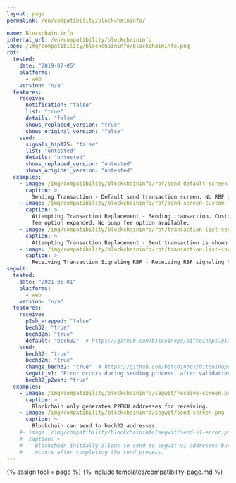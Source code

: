 ```yaml
---
layout: page
permalink: /en/compatibility/blockchaininfo/

name: Blockchain.info
internal_url: /en/compatibility/blockchaininfo
logo: /img/compatibility/blockchaininfo/blockchaininfo.png
rbf:
  tested:
    date: "2019-07-05"
    platforms:
      - web
    version: "n/a"
  features:
    receive:
      notification: "false"
      list: "true"
      details: "false"
      shows_replaced_version: "true"
      shows_original_version: "false"
    send:
      signals_bip125: "false"
      list: "untested"
      details: "untested"
      shows_replaced_version: "untested"
      shows_original_version: "untested"
  examples:
    - image: /img/compatibility/blockchaininfo/rbf/send-default-screen.png
      caption: >
        Sending Transaction - Default send transaction screen. No RBF option.
    - image: /img/compatibility/blockchaininfo/rbf/send-screen-custom-fees.png
      caption: >
        Attempting Transaction Replacement - Sending transaction. Custom transaction
        fee option expanded. No bump fee option available.
    - image: /img/compatibility/blockchaininfo/rbf/transaction-list-sent.png
      caption: >
        Attempting Transaction Replacement - Sent transaction is shown. No option for RBF bumping.
    - image: /img/compatibility/blockchaininfo/rbf/transaction-list-incoming-rbf.png
      caption: >
        Receiving Transaction Signaling RBF - Receiving RBF signaling transaction. RBF flag is shown.
segwit:
  tested:
    date: "2021-06-01"
    platforms:
      - web
    version: "n/a"
  features:
    receive:
      p2sh_wrapped: "false"
      bech32: "true"
      bech32m: "true"
      default: "bech32"  # https://github.com/bitcoinops/bitcoinops.github.io/pull/510#issuecomment-859732513
    send:
      bech32: "true"
      bech32m: "true"
      change_bech32: "true"  # https://github.com/bitcoinops/bitcoinops.github.io/pull/510#issuecomment-859732513
      segwit_v1: "Error occurs during sending process, after validation."
      bech32_p2wsh: "true"
  examples:
    - image: /img/compatibility/blockchaininfo/segwit/receive-screen.png
      caption: >
        Blockchain only generates P2PKH addresses for receiving.
    - image: /img/compatibility/blockchaininfo/segwit/send-screen.png
      caption: >
        Blockchain can send to bech32 addresses.
    #- image: /img/compatibility/blockchaininfo/segwit/send-v1-error.png
    #  caption: >
    #    Blockchain initially allows to send to segwit v1 addresses but an error
    #    occurs after completing the send process.
---
```

<!-- Blockchain.info -->

{% assign tool = page %}
{% include templates/compatibility-page.md %}
